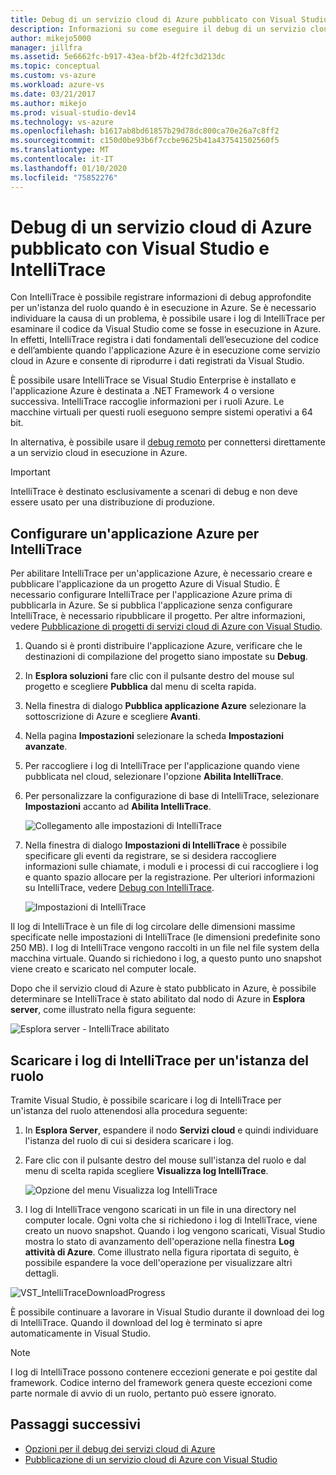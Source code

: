 ```yaml
---
title: Debug di un servizio cloud di Azure pubblicato con Visual Studio e IntelliTrace| Microsoft Docs
description: Informazioni su come eseguire il debug di un servizio cloud con Visual Studio e IntelliTrace
author: mikejo5000
manager: jillfra
ms.assetid: 5e6662fc-b917-43ea-bf2b-4f2fc3d213dc
ms.topic: conceptual
ms.custom: vs-azure
ms.workload: azure-vs
ms.date: 03/21/2017
ms.author: mikejo
ms.prod: visual-studio-dev14
ms.technology: vs-azure
ms.openlocfilehash: b1617ab8bd61857b29d78dc800ca70e26a7c8ff2
ms.sourcegitcommit: c150d0be93b6f7ccbe9625b41a437541502560f5
ms.translationtype: MT
ms.contentlocale: it-IT
ms.lasthandoff: 01/10/2020
ms.locfileid: "75852276"
---
```

# <a name="debugging-a-published-azure-cloud-service-with-visual-studio-and-intellitrace"></a>Debug di un servizio cloud di Azure pubblicato con Visual Studio e IntelliTrace
Con IntelliTrace è possibile registrare informazioni di debug approfondite per un'istanza del ruolo quando è in esecuzione in Azure. Se è necessario individuare la causa di un problema, è possibile usare i log di IntelliTrace per esaminare il codice da Visual Studio come se fosse in esecuzione in Azure. In effetti, IntelliTrace registra i dati fondamentali dell’esecuzione del codice e dell’ambiente quando l'applicazione Azure è in esecuzione come servizio cloud in Azure e consente di riprodurre i dati registrati da Visual Studio. 

È possibile usare IntelliTrace se Visual Studio Enterprise è installato e l'applicazione Azure è destinata a .NET Framework 4 o versione successiva. IntelliTrace raccoglie informazioni per i ruoli Azure. Le macchine virtuali per questi ruoli eseguono sempre sistemi operativi a 64 bit.

In alternativa, è possibile usare il [debug remoto](https://docs.microsoft.com/visualstudio/azure/vs-azure-tools-debugging-cloud-services-overview?view=vs-2019) per connettersi direttamente a un servizio cloud in esecuzione in Azure.

> [!IMPORTANT]
> IntelliTrace è destinato esclusivamente a scenari di debug e non deve essere usato per una distribuzione di produzione.
> 

## <a name="configure-an-azure-application-for-intellitrace"></a>Configurare un'applicazione Azure per IntelliTrace
Per abilitare IntelliTrace per un'applicazione Azure, è necessario creare e pubblicare l'applicazione da un progetto Azure di Visual Studio. È necessario configurare IntelliTrace per l'applicazione Azure prima di pubblicarla in Azure. Se si pubblica l'applicazione senza configurare IntelliTrace, è necessario ripubblicare il progetto. Per altre informazioni, vedere [Pubblicazione di progetti di servizi cloud di Azure con Visual Studio](https://docs.microsoft.com/visualstudio/azure/vs-azure-tools-publishing-a-cloud-service?view=vs-2019).

1. Quando si è pronti distribuire l'applicazione Azure, verificare che le destinazioni di compilazione del progetto siano impostate su **Debug**.

1. In **Esplora soluzioni** fare clic con il pulsante destro del mouse sul progetto e scegliere **Pubblica** dal menu di scelta rapida.
   
1. Nella finestra di dialogo **Pubblica applicazione Azure** selezionare la sottoscrizione di Azure e scegliere **Avanti**.

1. Nella pagina **Impostazioni** selezionare la scheda **Impostazioni avanzate**.

1. Per raccogliere i log di IntelliTrace per l'applicazione quando viene pubblicata nel cloud, selezionare l'opzione **Abilita IntelliTrace**.
   
1. Per personalizzare la configurazione di base di IntelliTrace, selezionare **Impostazioni** accanto ad **Abilita IntelliTrace**.

    ![Collegamento alle impostazioni di IntelliTrace](./media/vs-azure-tools-intellitrace-debug-published-cloud-services/intellitrace-settings-link.png)
   
1. Nella finestra di dialogo **Impostazioni di IntelliTrace** è possibile specificare gli eventi da registrare, se si desidera raccogliere informazioni sulle chiamate, i moduli e i processi di cui raccogliere i log e quanto spazio allocare per la registrazione. Per ulteriori informazioni su IntelliTrace, vedere [Debug con IntelliTrace](https://msdn.microsoft.com/library/dd264915.aspx).
   
    ![Impostazioni di IntelliTrace](./media/vs-azure-tools-intellitrace-debug-published-cloud-services/IC519063.png)

Il log di IntelliTrace è un file di log circolare delle dimensioni massime specificate nelle impostazioni di IntelliTrace (le dimensioni predefinite sono 250 MB). I log di IntelliTrace vengono raccolti in un file nel file system della macchina virtuale. Quando si richiedono i log, a questo punto uno snapshot viene creato e scaricato nel computer locale.

Dopo che il servizio cloud di Azure è stato pubblicato in Azure, è possibile determinare se IntelliTrace è stato abilitato dal nodo di Azure in **Esplora server**, come illustrato nella figura seguente:

![Esplora server - IntelliTrace abilitato](./media/vs-azure-tools-intellitrace-debug-published-cloud-services/IC744134.png)

## <a name="download-intellitrace-logs-for-a-role-instance"></a>Scaricare i log di IntelliTrace per un'istanza del ruolo
Tramite Visual Studio, è possibile scaricare i log di IntelliTrace per un'istanza del ruolo attenendosi alla procedura seguente:

1. In **Esplora Server**, espandere il nodo **Servizi cloud** e quindi individuare l'istanza del ruolo di cui si desidera scaricare i log. 

1. Fare clic con il pulsante destro del mouse sull'istanza del ruolo e dal menu di scelta rapida scegliere **Visualizza log IntelliTrace**. 

    ![Opzione del menu Visualizza log IntelliTrace](./media/vs-azure-tools-intellitrace-debug-published-cloud-services/view-intellitrace-logs.png)

1. I log di IntelliTrace vengono scaricati in un file in una directory nel computer locale. Ogni volta che si richiedono i log di IntelliTrace, viene creato un nuovo snapshot. Quando i log vengono scaricati, Visual Studio mostra lo stato di avanzamento dell'operazione nella finestra **Log attività di Azure**. Come illustrato nella figura riportata di seguito, è possibile espandere la voce dell'operazione per visualizzare altri dettagli.

![VST_IntelliTraceDownloadProgress](./media/vs-azure-tools-intellitrace-debug-published-cloud-services/IC745551.png)

È possibile continuare a lavorare in Visual Studio durante il download dei log di IntelliTrace. Quando il download del log è terminato si apre automaticamente in Visual Studio.

> [!NOTE]
> I log di IntelliTrace possono contenere eccezioni generate e poi gestite dal framework. Codice interno del framework genera queste eccezioni come parte normale di avvio di un ruolo, pertanto può essere ignorato.
> 
> 

## <a name="next-steps"></a>Passaggi successivi
- [Opzioni per il debug dei servizi cloud di Azure](vs-azure-tools-debugging-cloud-services-overview.md)
- [Pubblicazione di un servizio cloud di Azure con Visual Studio](vs-azure-tools-publishing-a-cloud-service.md)
